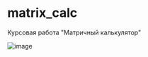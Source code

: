 # matrix_calc
Курсовая работа "Матричный калькулятор"


![image](https://user-images.githubusercontent.com/63730899/116146908-b5a3d000-a6e7-11eb-98bb-d37e76839e2f.png)
